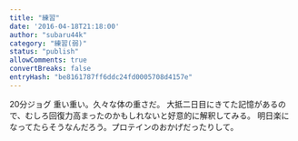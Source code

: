```yaml
---
title: "練習"
date: '2016-04-18T21:18:00'
author: "subaru44k"
category: "練習(弱)"
status: "publish"
allowComments: true
convertBreaks: false
entryHash: "be8161787ff6ddc24fd0005708d4157e"
---
```

20分ジョグ
重い重い。久々な体の重さだ。
大抵二日目にきてた記憶があるので、むしろ回復力高まったのかもしれないと好意的に解釈してみる。
明日楽になってたらそうなんだろう。プロテインのおかげだったりして。
